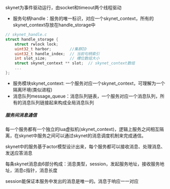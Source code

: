 skynet为事件驱动运行，由socket和timeout两个线程驱动



- 服务句柄handle：服务的唯一标识，对应一个skynet_context，所有的skynet_context存放在handle_storage中

```c
// skynet_handle.c
struct handle_storage {
	struct rwlock lock;
    uint32_t harbor;		//集群ID
    uint32_t handle_index;	// 当前句柄索引
    int slot_size;			// 槽位数组大小
    struct skynet_context ** slot;	// skynet_context数组
    ...
};
```

- 服务模块skynet_context: 一个服务对应一个skynet_context，可理解为一个隔离环境(类似进程)
- 消息队列message_queue：消息队列链表，一个服务对应一个消息队列，所有的消息队列链接起来构成全局消息队列





##### 服务间消息通信

每一个服务都有一个独立的lua虚拟机(skynet_context)，逻辑上服务之间相互隔离，在skynet中服务之间可以通过skynet的消息调度机制来完成通信。

skynet中的服务基于actor模型设计出来，每个服务都可以接收消息、处理消息、发送应答消息

每条skynet消息由6部分构成：消息类型，session，发起服务地址，接收服务地址，消息c指针，消息长度



session能保证本服务中发出的消息是唯一的。消息于响应一一对应